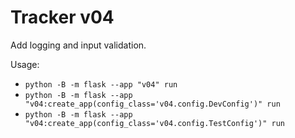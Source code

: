 # Tracker v04

Add logging and input validation.

Usage:

- `python -B -m flask --app "v04" run`
- `python -B -m flask --app "v04:create_app(config_class='v04.config.DevConfig')" run`
- `python -B -m flask --app "v04:create_app(config_class='v04.config.TestConfig')" run`

